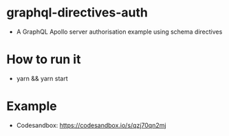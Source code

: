 # graphql-directives-auth

- A GraphQL Apollo server authorisation example using schema directives

# How to run it

- yarn && yarn start

# Example

- Codesandbox: https://codesandbox.io/s/qzj70qn2mj
